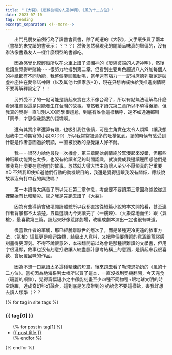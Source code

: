 ```yaml
---
title: "《大裂》、《廢線彼端的人造神明》、《風的十二方位》"
date: 2023-07-10
tag: reading
excerpt_separator: <!--more-->
---
```


>>

　　出門見朋友前例行為了讀書會買書，除了胡遷的《大裂》，又手癢多買了兩本（書櫃的未完讀的書表示：？？？）然後忽然發現我的閱讀品味真的蠻偏的，沒有辦法像書蟲友人一樣什麼類型的書都吃。

　　因為感覺比較輕鬆所以在火車上讀了瀟湘神的《廢線彼端的人造神明》，然後愈讀愈覺得幹賭輸⋯⋯很努力地撐到第二章，但看到主要角色超過八人外加每個人的神祇都有不同功能，我整個夢回風動鳴，當年還有腦力一一記得席德列斯家是破虛神座住在愛修諾神殿（以及其他七個家族*3），現在只想吶喊快給我推進劇情啊不要再解釋設定了！！

  <!--more-->

　　另外受不了的一點可能是讀起來實在太不像台灣了，所以有點無法理解為什麼看過推薦說這是只能發生在台灣的故事。當然我才讀完第二章所以不曉得後續，但我真的覺得一直叫別人XX同學很尷尬，到底有誰會這樣稱呼，還不如通通都叫「同學」才更像我熟悉的語境啊。

　　還有其實序章還算有趣，也吸引我往後讀，可是主角實在太令人煩躁（讓我想起我中二時期寫的小說XDDD）所以我常常被過多的吐槽氣到。讀的時候有感受到什麼是作者意圖過於明顯，一直被說教的感覺讓人好不耐。

　　我⋯⋯很努力給他最後一次機會，第三章開始劇情終於緊湊起來沒錯，但那些神祇跟功能實在太多，也沒有給讀者足夠時間認識，就演變成我邊讀邊困惑他們是誰我為什麼要在意他們的故事。忽然就大徹大悟主角讓人至少不厭煩真的好重要XD 不然我即使知道他們行動的動機跟目的，我還是覺得這跟我沒有關係，應該說故事沒有打中我的興致嗎？

　　第一本讀得太痛苦了所以先在第二章休息，考慮要不要讀第三章因為據說從這裡開始有比較精彩。總之我是先跑去讀了《大裂》。

　　因為有些導讀會破壞閱讀體驗所以我都直接從短篇小說的本文開始看，甚至連作者背景都不太清楚。五篇選讀內今天讀完了〈一縷煙〉、〈大象席地而坐〉跟〈氣槍〉，最喜歡第三篇，讀起來好像荒謬劇場，改編成劇本演出一定也很有味道。

　　很喜歡作者的筆觸，那已經脫離厭世的層次了，而是某種更冷更遠的敘事方法，〈氣槍〉這篇更是峰迴路轉，結局出人意料，又把整個要傳遞的意涵跟荒謬感刻畫得更深刻。不得不說很意外，本來翻開前以為會是那種很難讀的文學書，但用字很淺顯，敘事也沒有刻意打散讓人絞盡腦汁思考結構上的意涵，是讀起來我很喜歡、會反覆回味的作品。

　　因為不想一口氣讀太多這種精練的短篇，後來跑去看了勒瑰恩奶奶的《風的十二方位》。當初因為地海系列太棒所以買了這本，一直沒找到契機翻開，今天完食〈珊麗的項鍊〉，覺得篇幅短小之中卻能刻畫至少四種不同物種+跟地球文明的時空跳躍，達成奇幻科幻融合，這到底是怎麼辦到的  奶奶您不要這樣欸，害我好想去讀人類學（？？

>>

{% for tag in site.tags %}
  <h3>{{ tag[0] }}</h3>
  <ul>
    {% for post in tag[1] %}
      <li><a href="{{ post.url | relative_url }}">{{ post.title }}</a></li>
    {% endfor %}
  </ul>
{% endfor %}
